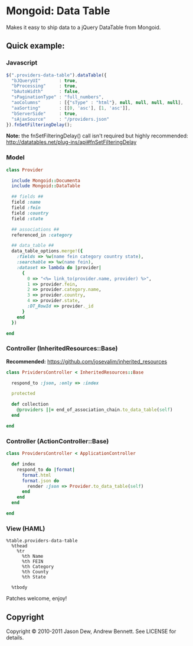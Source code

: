 # Mongoid: Data Table

Makes it easy to ship data to a jQuery DataTable from Mongoid.

## Quick example:

### Javascript

```javascript
$(".providers-data-table").dataTable({
  "bJQueryUI"       : true,
  "bProcessing"     : true,
  "bAutoWidth"      : false,
  "sPaginationType" : "full_numbers",
  "aoColumns"       : [{"sType" : "html"}, null, null, null, null],
  "aaSorting"       : [[0, 'asc'], [1, 'asc']],
  "bServerSide"     : true,
  "sAjaxSource"     : "/providers.json"
}).fnSetFilteringDelay();
```

**Note:** the fnSetFilteringDelay() call isn't required but highly recommended: http://datatables.net/plug-ins/api#fnSetFilteringDelay

### Model

```ruby
class Provider

  include Mongoid::Documenta
  include Mongoid::DataTable

  ## fields ##
  field :name
  field :fein
  field :country
  field :state

  ## associations ##
  referenced_in :category

  ## data_table ##
  data_table_options.merge!({
    :fields => %w(name fein category country state),
    :searchable => %w(name fein),
    :dataset => lambda do |provider|
      {
        0 => "<%= link_to(provider.name, provider) %>",
        1 => provider.fein,
        2 => provider.category.name,
        3 => provider.country,
        4 => provider.state,
        :DT_RowId => provider._id
      }
    end
  })

end
```

### Controller (InheritedResources::Base)

**Recommended:** https://github.com/josevalim/inherited_resources

```ruby
class PrividersController < InheritedResources::Base

  respond_to :json, :only => :index

  protected

  def collection
    @providers ||= end_of_association_chain.to_data_table(self)
  end

end
```

### Controller (ActionController::Base)

```ruby
class ProvidersController < ApplicationController

  def index
    respond_to do |format|
      format.html
      format.json do
        render :json => Provider.to_data_table(self)
      end
    end
  end

end
```

### View (HAML)

```haml
%table.providers-data-table
  %thead
    %tr
      %th Name
      %th FEIN
      %th Category
      %th County
      %th State

  %tbody
```

Patches welcome, enjoy!

## Copyright

Copyright &copy; 2010-2011 Jason Dew, Andrew Bennett. See LICENSE for details.
